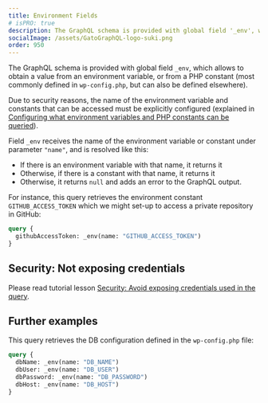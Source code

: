 ```yaml
---
title: Environment Fields
# isPRO: true
description: The GraphQL schema is provided with global field '_env', which allows to obtain a value from an environment variable, or from a PHP constant.
socialImage: /assets/GatoGraphQL-logo-suki.png
order: 950
---
```


The GraphQL schema is provided with global field `_env`, which allows to obtain a value from an environment variable, or from a PHP constant (most commonly defined in `wp-config.php`, but can also be defined elsewhere).

Due to security reasons, the name of the environment variable and constants that can be accessed must be explicitly configured (explained in [Configuring what environment variables and PHP constants can be queried](../../config/configuring-what-environment-variables-and-php-constants-can-be-queried/)).

Field `_env` receives the name of the environment variable or constant under parameter `"name"`, and is resolved like this:

- If there is an environment variable with that name, it returns it
- Otherwise, if there is a constant with that name, it returns it
- Otherwise, it returns `null` and adds an error to the GraphQL output.

For instance, this query retrieves the environment constant `GITHUB_ACCESS_TOKEN` which we might set-up to access a private repository in GitHub:

```graphql
query {
  githubAccessToken: _env(name: "GITHUB_ACCESS_TOKEN")
}
```

## Security: Not exposing credentials

Please read tutorial lesson [Security: Avoid exposing credentials used in the query](../../tutorial/security-avoid-exposing-credentials-used-in-the-query).

## Further examples

This query retrieves the DB configuration defined in the `wp-config.php` file:

```graphql
query {
  dbName: _env(name: "DB_NAME")
  dbUser: _env(name: "DB_USER")
  dbPassword: _env(name: "DB_PASSWORD")
  dbHost: _env(name: "DB_HOST")
}
```
